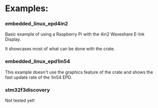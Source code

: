 # Examples:

### embedded_linux_epd4in2

Basic example of using a Raspberry Pi with the 4in2 Waveshare E-Ink Display.

It showcases most of what can be done with the crate.

### embedded_linux_epd1in54

This example doesn't use the graphics feature of the crate and shows the fast update rate of the 1in54 EPD.

### stm32f3discovery

Not tested yet! 